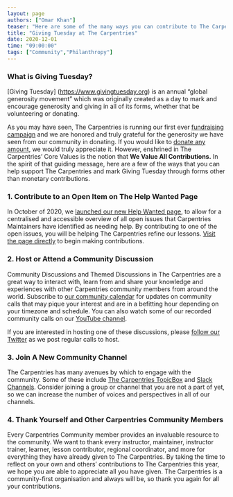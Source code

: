 ```yaml
---
layout: page
authors: ["Omar Khan"]
teaser: "Here are some of the many ways you can contribute to The Carpentries"
title: "Giving Tuesday at The Carpentries"
date: 2020-12-01
time: "09:00:00"
tags: ["Community","Philanthropy"]
---
```

### What is Giving Tuesday?
[Giving Tuesday] (https://www.givingtuesday.org) is an annual “global generosity movement” which was originally created as a day to mark and encourage generosity and giving in all of its forms, whether that be volunteering or donating.

As you may have seen, The Carpentries is running our first ever [fundraising campaign](https://carpentries.org/blog/2020/11/a-call-to-action-donate-to-the-carpentries/) and we are honored and truly grateful for the generosity we have seen from our community in donating. If you would like to [donate any amount](https://carpentries.wedid.it/campaigns/8261), we would truly appreciate it. However, enshrined in The Carpentries’ Core Values is the notion that **We Value All Contributions.** In the spirit of that guiding message, here are a few of the ways that you can help support The Carpentries and mark Giving Tuesday through forms other than monetary contributions.

### 1. Contribute to an Open Item on The Help Wanted Page
In October of 2020, we [launched our new Help Wanted page](https://carpentries.org/blog/2020/10/announcing-the-new-help-wanted-page/), to allow for a centralised and accessible overview of all open issues that Carpentries Maintainers have identified as needing help. By contributing to one of the open issues, you will be helping The Carpentries refine our lessons. [Visit the page directly](https://carpentries.org/help-wanted-issues/) to begin making contributions.

### 2. Host or Attend a Community Discussion
Community Discussions and Themed Discussions in The Carpentries are a great way to interact with, learn from and share your knowledge and experiences with other Carpentries community members from around the world. Subscribe to [our community calendar](https://calendar.google.com/calendar/b/1?cid=b3NldXVvaHQwdHZqYm9rZ2czbm9oOGM0N2dAZ3JvdXAuY2FsZW5kYXIuZ29vZ2xlLmNvbQ) for updates on community calls that may pique your interest and are in a befitting hour depending on your timezone and schedule. You can also watch some of our recorded community calls on our [YouTube channel](https://www.youtube.com/thecarpentries).

If you are interested in hosting one of these discussions, please [follow our Twitter](https://twitter.com/thecarpentries) as we post regular calls to host.

### 3. Join A New Community Channel
The Carpentries has many avenues by which to engage with the community. Some of these include [The Carpentries TopicBox](https://carpentries.topicbox.com/latest) and [Slack Channels](https://swc-slack-invite.herokuapp.com). Consider joining a group or channel that you are not a part of yet, so we can increase the number of voices and perspectives in all of our channels.

### 4. Thank Yourself and Other Carpentries Community Members
Every Carpentries Community member provides an invaluable resource to the community. We want to thank every instructor, maintainer, instructor trainer, learner, lesson contributor, regional coordinator, and more for everything they have already given to The Carpentries. By taking the time to reflect on your own and others’ contributions to The Carpentries this year, we hope you are able to appreciate all you have given. The Carpentries is a community-first organisation and always will be, so thank you again for all your contributions.
